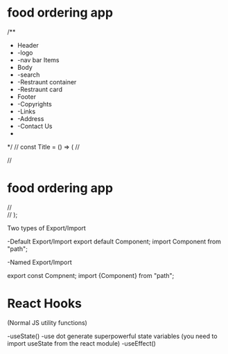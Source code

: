 # food ordering app


/**
 * Header
 *  -logo
 *  -nav bar Items
 * Body
 *  -search
 *  -Restraunt container
 *  -Restraunt card
 * Footer
 *  -Copyrights
 *  -Links
 *  -Address
 *  -Contact Us
 *
 */
// const Title = () => (
//   <div className="head">
//     <h1>food ordering app</h1>
//   </div>
// );

Two types of Export/Import

-Default Export/Import
export default Component;
import Component from "path";

-Named Export/Import

export const Compnent;
import {Component} from "path";



# React Hooks
(Normal JS utility functions)

-useState() -use dot generate superpowerful state variables (you need to import useState from the react module)
-useEffect()
